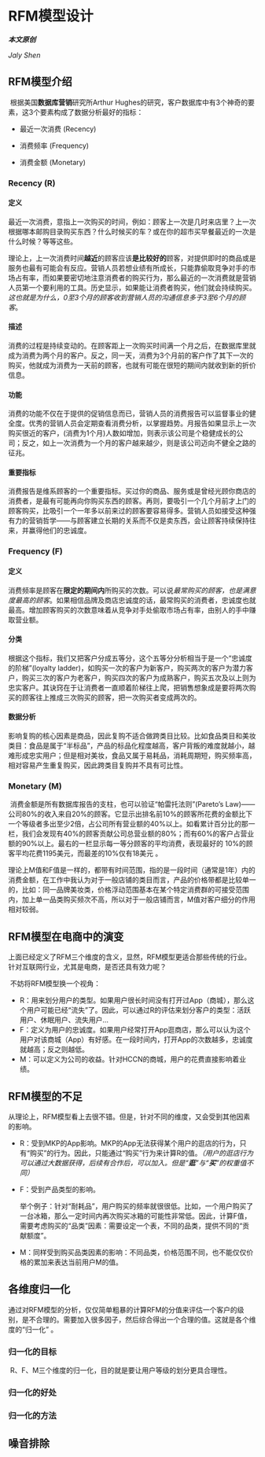 # RFM模型设计

***本文原创***

*Jaly Shen*



## RFM模型介绍

​        根据美国**数据库营销**研究所Arthur Hughes的研究，客户数据库中有3个神奇的要素，这3个要素构成了数据分析最好的指标：

* 最近一次消费 (Recency)

* 消费频率 (Frequency)

* 消费金额 (Monetary)

### Recency (R)

#### 定义

​        最近一次消费，意指上一次购买的时间，例如：顾客上一次是几时来店里？上一次根据哪本邮购目录购买东西？什么时候买的车？或在你的超市买早餐最近的一次是什么时候？等等这些。

​        理论上，上一次消费时间**越近**的顾客应该**是比较好的**顾客，对提供即时的商品或是服务也最有可能会有反应。营销人员若想业绩有所成长，只能靠偷取竞争对手的市场占有率，而如果要密切地注意消费者的购买行为，那么最近的一次消费就是营销人员第一个要利用的工具。历史显示，如果能让消费者购买，他们就会持续购买。*这也就是为什么，0至3个月的顾客收到营销人员的沟通信息多于3至6个月的顾客*。

#### 描述

​        消费的过程是持续变动的。在顾客距上一次购买时间满一个月之后，在数据库里就成为消费为两个月的客户。反之，同一天，消费为3个月前的客户作了其下一次的购买，他就成为消费为一天前的顾客，也就有可能在很短的期间内就收到新的折价信息。

#### 功能

​        消费的功能不仅在于提供的促销信息而已，营销人员的消费报告可以监督事业的健全度。优秀的营销人员会定期查看消费分析，以掌握趋势。月报告如果显示上一次购买很近的客户，(消费为1个月)人数如增加，则表示该公司是个稳健成长的公司；反之，如上一次消费为一个月的客户越来越少，则是该公司迈向不健全之路的征兆。

#### 重要指标

​        消费报告是维系顾客的一个重要指标。买过你的商品、服务或是曾经光顾你商店的消费者，是最有可能再向你购买东西的顾客。再则，要吸引一个几个月前才上门的顾客购买，比吸引一个一年多以前来过的顾客要容易得多。营销人员如接受这种强有力的营销哲学——与顾客建立长期的关系而不仅是卖东西，会让顾客持续保持往来，并赢得他们的忠诚度。

### Frequency (F)

#### 定义

​        消费频率是顾客在**限定的期间内**所购买的次数。可以说*最常购买的顾客，也是满意度最高的顾客*。如果相信品牌及商店忠诚度的话，最常购买的消费者，忠诚度也就最高。增加顾客购买的次数意味着从竞争对手处偷取市场占有率，由别人的手中赚取营业额。

#### 分类

​        根据这个指标，我们又把客户分成五等分，这个五等分分析相当于是一个“忠诚度的阶梯”(loyalty ladder)，如购买一次的客户为新客户，购买两次的客户为潜力客户，购买三次的客户为老客户，购买四次的客户为成熟客户，购买五次及以上则为忠实客户。其诀窍在于让消费者一直顺着阶梯往上爬，把销售想象成是要将两次购买的顾客往上推成三次购买的顾客，把一次购买者变成两次的。

#### 数据分析

​        影响复购的核心因素是商品，因此复购不适合做跨类目比较。比如食品类目和美妆类目：食品是属于“半标品”，产品的标品化程度越高，客户背叛的难度就越小，越难形成忠实用户；但是相对美妆，食品又属于易耗品，消耗周期短，购买频率高，相对容易产生重复购买，因此跨类目复购并不具有可比性。

### Monetary (M)

​        消费金额是所有数据库报告的支柱，也可以验证“帕雷托法则”(Pareto’s Law)——公司80%的收入来自20%的顾客。它显示出排名前10%的顾客所花费的金额比下一个等级者多出至少2倍，占公司所有营业额的40%以上。如看累计百分比的那一栏，我们会发现有40%的顾客贡献公司总营业额的80%；而有60%的客户占营业额的90%以上。最右的一栏显示每一等分顾客的平均消费，表现最好的 10%的顾客平均花费1195美元，而最差的10%仅有18美元 。

​        理论上M值和F值是一样的，都带有时间范围，指的是一段时间（通常是1年）内的消费金额，在工作中我认为对于一般店铺的类目而言，产品的价格带都是比较单一的，比如：同一品牌美妆类，价格浮动范围基本在某个特定消费群的可接受范围内，加上单一品类购买频次不高，所以对于一般店铺而言，M值对客户细分的作用相对较弱。



## RFM模型在电商中的演变

​        上面已经定义了RFM三个维度的含义，显然，RFM模型更适合那些传统的行业。针对互联网行业，尤其是电商，是否还具有效力呢？

​        不妨将RFM模型换一个视角：

* R：用来划分用户的类型。如果用户很长时间没有打开过App（商城），那么这个用户可能已经“流失”了。因此，可以通过R的评估来划分客户的类型：活跃用户、休眠用户、流失用户...
* F：定义为用户的忠诚度。如果用户经常打开App逛商店，那么可以认为这个用户对该商城（App）有好感。在一段时间内，打开App的次数越多，忠诚度就越高；反之则越低。
* M：可以定义为公司的收益。针对HCCN的商城，用户的花费直接影响着业绩。

## RFM模型的不足

​         从理论上，RFM模型看上去很不错。但是，针对不同的维度，又会受到其他因素的影响。

* R：受到MKP的App影响。MKP的App无法获得某个用户的逛店的行为，只有“购买”的行为。因此，只能通过“购买”行为来计算R的值。*（用户的逛店行为可以通过大数据获得，后续有合作后，可以加入。但是“**逛**”与“**买**”的权重值不同）*

* F：受到产品类型的影响。

  举个例子：针对“耐耗品”，用户购买的频率就很很低。比如，一个用户购买了一台冰箱，那么一定时间内再次购买冰箱的可能性非常低。因此，计算F值，需要考虑购买的“品类”因素：需要设定一个表，不同的品类，提供不同的“贡献额度”。

* M：同样受到购买品类因素的影响：不同品类，价格范围不同，也不能仅仅价格的累加来表达当前用户M的值。

## 各维度归一化

​        通过对RFM模型的分析，仅仅简单粗暴的计算RFM的分值来评估一个客户的级别，是不合理的。需要加入很多因子，然后综合得出一个合理的值。这就是各个维度的“归一化”  。

### 归一化的目标

​       R、F、M三个维度的归一化，目的就是要让用户等级的划分更具合理性。

### 归一化的好处

### 归一化的方法



## 噪音排除





